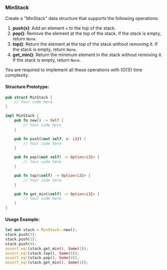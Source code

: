 ### MinStack

Create a "MinStack" data structure that supports the following operations:

1. **push(x)**: Add an element `x` to the top of the stack.
2. **pop()**: Remove the element at the top of the stack. If the stack is empty, return `None`.
3. **top()**: Return the element at the top of the stack without removing it. If the stack is empty, return `None`.
4. **get_min()**: Return the minimum element in the stack without removing it. If the stack is empty, return `None`.

You are required to implement all these operations with \(O(1)\) time complexity.

#### Structure Prototype:

```rust
pub struct MinStack {
    // Your code here
}

impl MinStack {
    pub fn new() -> Self {
        // Your code here
    }

    pub fn push(&mut self, x: i32) {
        // Your code here
    }

    pub fn pop(&mut self) -> Option<i32> {
        // Your code here
    }

    pub fn top(&self) -> Option<i32> {
        // Your code here
    }

    pub fn get_min(&self) -> Option<i32> {
        // Your code here
    }
}
```

#### Usage Example:

```rust
let mut stack = MinStack::new();
stack.push(3);
stack.push(1);
stack.push(4);
assert_eq!(stack.get_min(), Some(1));
assert_eq!(stack.top(), Some(4));
assert_eq!(stack.pop(), Some(4));
assert_eq!(stack.get_min(), Some(1));
```
